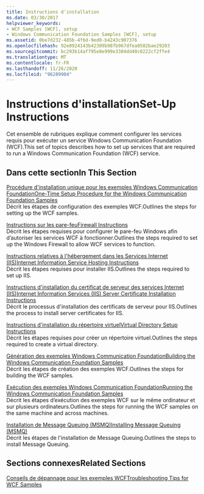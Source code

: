 ```yaml
---
title: Instructions d'installation
ms.date: 03/30/2017
helpviewer_keywords:
- WCF Samples [WCF], setup
- Windows Communication Foundation Samples [WCF], setup
ms.assetid: 0be7d232-485b-4f6d-9ed0-b4243c907376
ms.openlocfilehash: 92e0924143b42309b98fb967dfea0502bae29203
ms.sourcegitcommit: bc293b14af795e0e999e3304dd40c0222cf2ffe4
ms.translationtype: MT
ms.contentlocale: fr-FR
ms.lasthandoff: 11/26/2020
ms.locfileid: "96289904"
---
```

# <a name="set-up-instructions"></a><span data-ttu-id="8c622-102">Instructions d'installation</span><span class="sxs-lookup"><span data-stu-id="8c622-102">Set-Up Instructions</span></span>

<span data-ttu-id="8c622-103">Cet ensemble de rubriques explique comment configurer les services requis pour exécuter un service Windows Communication Foundation (WCF).</span><span class="sxs-lookup"><span data-stu-id="8c622-103">This set of topics describes how to set up services that are required to run a Windows Communication Foundation (WCF) service.</span></span>  
  
## <a name="in-this-section"></a><span data-ttu-id="8c622-104">Dans cette section</span><span class="sxs-lookup"><span data-stu-id="8c622-104">In This Section</span></span>  

 [<span data-ttu-id="8c622-105">Procédure d'installation unique pour les exemples Windows Communication Foundation</span><span class="sxs-lookup"><span data-stu-id="8c622-105">One-Time Setup Procedure for the Windows Communication Foundation Samples</span></span>](one-time-setup-procedure-for-the-wcf-samples.md)  
 <span data-ttu-id="8c622-106">Décrit les étapes de configuration des exemples WCF.</span><span class="sxs-lookup"><span data-stu-id="8c622-106">Outlines the steps for setting up the WCF samples.</span></span>  
  
 [<span data-ttu-id="8c622-107">Instructions sur les pare-feu</span><span class="sxs-lookup"><span data-stu-id="8c622-107">Firewall Instructions</span></span>](firewall-instructions.md)  
 <span data-ttu-id="8c622-108">Décrit les étapes requises pour configurer le pare-feu Windows afin d’autoriser les services WCF à fonctionner.</span><span class="sxs-lookup"><span data-stu-id="8c622-108">Outlines the steps required to set up the Windows Firewall to allow WCF services to function.</span></span>  
  
 [<span data-ttu-id="8c622-109">Instructions relatives à l'hébergement dans les Services Internet (IIS)</span><span class="sxs-lookup"><span data-stu-id="8c622-109">Internet Information Service Hosting Instructions</span></span>](internet-information-service-hosting-instructions.md)  
 <span data-ttu-id="8c622-110">Décrit les étapes requises pour installer IIS.</span><span class="sxs-lookup"><span data-stu-id="8c622-110">Outlines the steps required to set up IIS.</span></span>  
  
 [<span data-ttu-id="8c622-111">Instructions d'installation du certificat de serveur des services Internet (IIS)</span><span class="sxs-lookup"><span data-stu-id="8c622-111">Internet Information Services (IIS) Server Certificate Installation Instructions</span></span>](iis-server-certificate-installation-instructions.md)  
 <span data-ttu-id="8c622-112">Décrit le processus d'installation des certificats de serveur pour IIS.</span><span class="sxs-lookup"><span data-stu-id="8c622-112">Outlines the process to install server certificates for IIS.</span></span>  
  
 [<span data-ttu-id="8c622-113">Instructions d'installation du répertoire virtuel</span><span class="sxs-lookup"><span data-stu-id="8c622-113">Virtual Directory Setup Instructions</span></span>](virtual-directory-setup-instructions.md)  
 <span data-ttu-id="8c622-114">Décrit les étapes requises pour créer un répertoire virtuel.</span><span class="sxs-lookup"><span data-stu-id="8c622-114">Outlines the steps required to create a virtual directory.</span></span>  
  
 [<span data-ttu-id="8c622-115">Génération des exemples Windows Communication Foundation</span><span class="sxs-lookup"><span data-stu-id="8c622-115">Building the Windows Communication Foundation Samples</span></span>](building-the-samples.md)  
 <span data-ttu-id="8c622-116">Décrit les étapes de création des exemples WCF.</span><span class="sxs-lookup"><span data-stu-id="8c622-116">Outlines the steps for building the WCF samples.</span></span>  
  
 [<span data-ttu-id="8c622-117">Exécution des exemples Windows Communication Foundation</span><span class="sxs-lookup"><span data-stu-id="8c622-117">Running the Windows Communication Foundation Samples</span></span>](running-the-samples.md)  
 <span data-ttu-id="8c622-118">Décrit les étapes d’exécution des exemples WCF sur le même ordinateur et sur plusieurs ordinateurs.</span><span class="sxs-lookup"><span data-stu-id="8c622-118">Outlines the steps for running the WCF samples on the same machine and across machines.</span></span>  
  
 [<span data-ttu-id="8c622-119">Installation de Message Queuing (MSMQ)</span><span class="sxs-lookup"><span data-stu-id="8c622-119">Installing Message Queuing (MSMQ)</span></span>](installing-message-queuing-msmq.md)  
 <span data-ttu-id="8c622-120">Décrit les étapes de l'installation de Message Queuing.</span><span class="sxs-lookup"><span data-stu-id="8c622-120">Outlines the steps to install Message Queuing.</span></span>  
  
## <a name="related-sections"></a><span data-ttu-id="8c622-121">Sections connexes</span><span class="sxs-lookup"><span data-stu-id="8c622-121">Related Sections</span></span>  

 <span data-ttu-id="8c622-122">[Conseils de dépannage pour les exemples WCF](/previous-versions/dotnet/netframework-3.5/ms751511(v=vs.90))</span><span class="sxs-lookup"><span data-stu-id="8c622-122">[Troubleshooting Tips for WCF Samples](/previous-versions/dotnet/netframework-3.5/ms751511(v=vs.90))</span></span>
